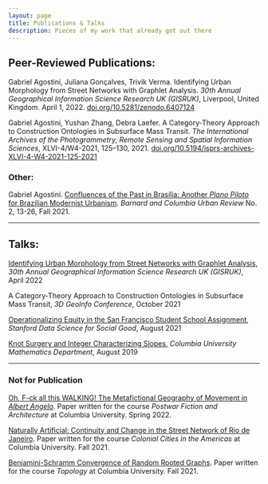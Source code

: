 ```yaml
---
layout: page
title: Publications & Talks
description: Pieces of my work that already got out there
---
```


## Peer-Reviewed Publications:

Gabriel Agostini, Juliana Gonçalves, Trivik Verma. Identifying Urban Morphology from Street Networks with Graphlet Analysis. _30th Annual Geographical Information Science Research UK (GISRUK)_, Liverpool, United Kingdom. April 1, 2022. [doi.org/10.5281/zenodo.6407124](https://doi.org/10.5281/zenodo.6407124)

Gabriel Agostini, Yushan Zhang, Debra Laefer. A Category-Theory Approach to Construction Ontologies in Subsurface Mass Transit. _The International Archives of the Photogrammetry, Remote Sensing and Spatial Information Sciences_, XLVI-4/W4-2021, 125–130, 2021. [doi.org/10.5194/isprs-archives-XLVI-4-W4-2021-125-2021](https://www.int-arch-photogramm-remote-sens-spatial-inf-sci.net/XLVI-4-W4-2021/125/2021/)

### Other:

Gabriel Agostini. [Confluences of the Past in Brasília: Another _Plano Piloto_ for Brazilian Modernist Urbanism](../files/urban_review_fall21.pdf). _Barnard and Columbia Urban Review_ No. 2, 13-26, Fall 2021.

---

## Talks:

[Identifying Urban Morphology from Street Networks with Graphlet Analysis](https://youtu.be/4PyglEmb1Jw), _30th Annual Geographical Information Science Research UK (GISRUK)_, April 2022

A Category-Theory Approach to Construction Ontologies in Subsurface Mass Transit, _3D GeoInfo Conference_, October 2021

[Operationalizing Equity in the San Francisco Student School Assignment](https://www.youtube.com/watch?v=48FYug28Bzw&t=3531s), _Stanford Data Science for Social Good_, August 2021

[Knot Surgery and Integer Characterizing Slopes](https://youtu.be/0LLg-Lr_me4), _Columbia University Mathematics Department_, August 2019

---
### Not for Publication

[Oh, F-ck all this WALKING! The Metafictional Geography of Movement in _Albert Angelo_](../files/f-allthiswalking.pdf). Paper written for the course _Postwar Fiction and Architecture_ at Columbia University. Spring 2022.

[Naturally Artificial: Continuity and Change in the Street Network of Rio de Janeiro](../files/rj-street-network.pdf). Paper written for the course _Colonial Cities in the Americas_ at Columbia University. Fall 2021.

[Benjamini-Schramm Convergence of Random Rooted Graphs](http://math.columbia.edu/~mmiller/TProjects/GAgostini21f.pdf). Paper written for the course _Topology_ at Columbia University. Fall 2021.
